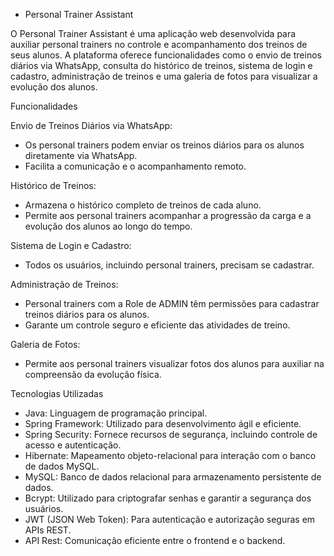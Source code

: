 
*  Personal Trainer Assistant


O Personal Trainer Assistant é uma aplicação web desenvolvida para auxiliar personal trainers no controle e acompanhamento dos treinos de seus alunos. A plataforma oferece funcionalidades como o envio de treinos diários via WhatsApp, consulta do histórico de treinos, sistema de login e cadastro, administração de treinos e uma galeria de fotos para visualizar a evolução dos alunos.

Funcionalidades

Envio de Treinos Diários via WhatsApp:

- Os personal trainers podem enviar os treinos diários para os alunos diretamente via WhatsApp.
- Facilita a comunicação e o acompanhamento remoto.

  
Histórico de Treinos:

- Armazena o histórico completo de treinos de cada aluno.
- Permite aos personal trainers acompanhar a progressão da carga e a evolução dos alunos ao longo do tempo.

Sistema de Login e Cadastro:

- Todos os usuários, incluindo personal trainers, precisam se cadastrar.

Administração de Treinos:

- Personal trainers com a Role de ADMIN têm permissões para cadastrar treinos diários para os alunos.
- Garante um controle seguro e eficiente das atividades de treino.


Galeria de Fotos:

- Permite aos personal trainers visualizar fotos dos alunos para auxiliar na compreensão da evolução física.

Tecnologias Utilizadas

- Java: Linguagem de programação principal.
- Spring Framework: Utilizado para desenvolvimento ágil e eficiente.
- Spring Security: Fornece recursos de segurança, incluindo controle de acesso e autenticação.
- Hibernate: Mapeamento objeto-relacional para interação com o banco de dados MySQL.
- MySQL: Banco de dados relacional para armazenamento persistente de dados.
- Bcrypt: Utilizado para criptografar senhas e garantir a segurança dos usuários.
- JWT (JSON Web Token): Para autenticação e autorização seguras em APIs REST.
- API Rest: Comunicação eficiente entre o frontend e o backend.

